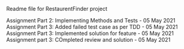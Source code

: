Readme file for RestaurentFinder project

Assignment Part 2: Implementing Methods and Tests - 05 May 2021
Assignment Part 3: Added failed test case as per TDD - 05 May 2021
Assignment Part 3: Implemented solution for feature - 05 May 2021
Assignment part 3: COmpleted review and solution - 05 May 2021